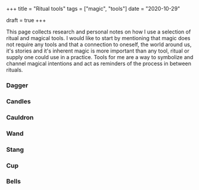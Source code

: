 +++
title = "Ritual tools"
tags = ["magic", "tools"]
date = "2020-10-29"

draft = true
+++

This page collects research and personal notes on how I use a selection of ritual and magical tools. I would like to start by mentioning that magic does not require any tools and that a connection to oneself, the world around us, it's stories and it's inherent magic is more important than any tool, ritual or supply one could use in a practice. Tools for me are a way to symbolize and channel magical intentions and act as reminders of the process in between rituals.

### Dagger

### Candles

### Cauldron

### Wand

### Stang

### Cup

### Bells
